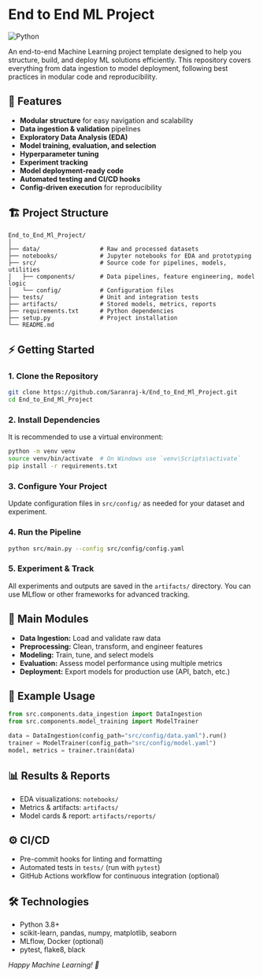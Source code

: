 # End to End ML Project

![Python](https://img.shields.io/badge/Python-3.8%2B-blue.svg)

An end-to-end Machine Learning project template designed to help you structure, build, and deploy ML solutions efficiently. This repository covers everything from data ingestion to model deployment, following best practices in modular code and reproducibility.

## 🚀 Features

- **Modular structure** for easy navigation and scalability
- **Data ingestion & validation** pipelines
- **Exploratory Data Analysis (EDA)**
- **Model training, evaluation, and selection**
- **Hyperparameter tuning**
- **Experiment tracking**
- **Model deployment-ready code**
- **Automated testing and CI/CD hooks**
- **Config-driven execution** for reproducibility

## 🏗️ Project Structure

```
End_to_End_Ml_Project/
│
├── data/                 # Raw and processed datasets
├── notebooks/            # Jupyter notebooks for EDA and prototyping
├── src/                  # Source code for pipelines, models, utilities
│   ├── components/       # Data pipelines, feature engineering, model logic
│   └── config/           # Configuration files
├── tests/                # Unit and integration tests
├── artifacts/            # Stored models, metrics, reports
├── requirements.txt      # Python dependencies
├── setup.py              # Project installation
└── README.md
```

## ⚡ Getting Started

### 1. Clone the Repository

```bash
git clone https://github.com/Saranraj-k/End_to_End_Ml_Project.git
cd End_to_End_Ml_Project
```

### 2. Install Dependencies

It is recommended to use a virtual environment:

```bash
python -m venv venv
source venv/bin/activate  # On Windows use `venv\Scripts\activate`
pip install -r requirements.txt
```

### 3. Configure Your Project

Update configuration files in `src/config/` as needed for your dataset and experiment.

### 4. Run the Pipeline

```bash
python src/main.py --config src/config/config.yaml
```

### 5. Experiment & Track

All experiments and outputs are saved in the `artifacts/` directory. You can use MLflow or other frameworks for advanced tracking.

## 🧩 Main Modules

- **Data Ingestion:** Load and validate raw data
- **Preprocessing:** Clean, transform, and engineer features
- **Modeling:** Train, tune, and select models
- **Evaluation:** Assess model performance using multiple metrics
- **Deployment:** Export models for production use (API, batch, etc.)

## 📝 Example Usage

```python
from src.components.data_ingestion import DataIngestion
from src.components.model_training import ModelTrainer

data = DataIngestion(config_path="src/config/data.yaml").run()
trainer = ModelTrainer(config_path="src/config/model.yaml")
model, metrics = trainer.train(data)
```

## 📊 Results & Reports

- EDA visualizations: `notebooks/`
- Metrics & artifacts: `artifacts/`
- Model cards & report: `artifacts/reports/`

## ⚙️ CI/CD

- Pre-commit hooks for linting and formatting
- Automated tests in `tests/` (run with `pytest`)
- GitHub Actions workflow for continuous integration (optional)

## 🛠️ Technologies

- Python 3.8+
- scikit-learn, pandas, numpy, matplotlib, seaborn
- MLflow, Docker (optional)
- pytest, flake8, black


*Happy Machine Learning! 🚀*
